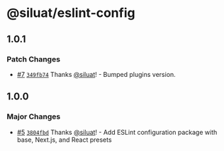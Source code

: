 # @siluat/eslint-config

## 1.0.1

### Patch Changes

- [#7](https://github.com/siluat/web-projects/pull/7) [`349fb74`](https://github.com/siluat/web-projects/commit/349fb74bf1aac82f48bfd8d628b9e8d33be51c32) Thanks [@siluat](https://github.com/siluat)! - Bumped plugins version.

## 1.0.0

### Major Changes

- [#5](https://github.com/siluat/web-projects/pull/5) [`3804fbd`](https://github.com/siluat/web-projects/commit/3804fbdfc5ad90c5432fc402c7b6c38c320dadd8) Thanks [@siluat](https://github.com/siluat)! - Add ESLint configuration package with base, Next.js, and React presets
